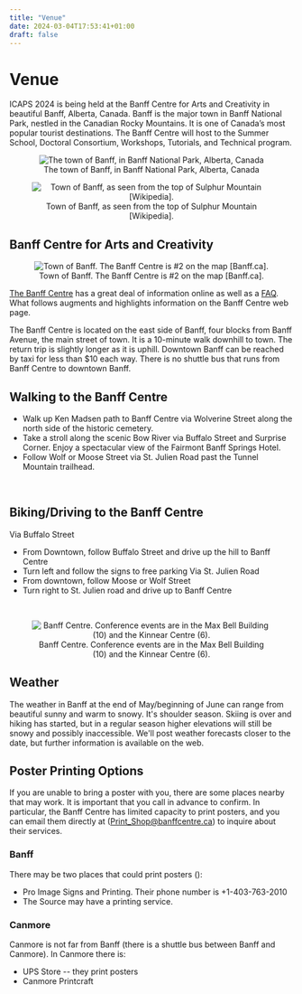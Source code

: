 ```yaml
---
title: "Venue"
date: 2024-03-04T17:53:41+01:00
draft: false
---
```


# Venue
ICAPS 2024 is being held at the Banff Centre for Arts and Creativity in beautiful Banff, Alberta, Canada. Banff is the major town in Banff National Park, nestled in the Canadian Rocky Mountains. It is one of Canada’s most popular tourist destinations. The Banff Centre will host to the Summer School, Doctoral Consortium, Workshops, Tutorials, and Technical program.

<figure>
<div style="text-align:center">
  <img
  src="/img/venue/banff_town.png"
  alt="The town of Banff, in Banff National Park, Alberta, Canada">
  <figcaption>The town of Banff, in Banff National Park, Alberta, Canada</figcaption>
  </div>
</figure>

<figure>
<div style="text-align:center">
  <img
  src="/img/venue/Sulphur_Mountain.jpg"
  alt="Town of Banff, as seen from the top of Sulphur Mountain [Wikipedia].">
  <figcaption>Town of Banff, as seen from the top of Sulphur Mountain [Wikipedia].</figcaption>
  </div>
</figure>


## Banff Centre for Arts and Creativity

<figure>
<div style="text-align:center">
  <img
  src="/img/venue/baff_centre.png"
  alt="Town of Banff. The Banff Centre is #2 on the map [Banff.ca].">
  <figcaption>Town of Banff. The Banff Centre is #2 on the map [Banff.ca].</figcaption>
</div>
</figure>


[The Banff Centre](https://www.banffcentre.ca/conferences/destination) has a great deal of information online as well as a [FAQ](https://www.banffcentre.ca/frequently-asked-questions-about-banff-centre). What follows augments and highlights information on the Banff Centre web page.

The Banff Centre is located on the east side of Banff, four blocks from Banff Avenue, the main street of town. It is a 10-minute walk downhill to town. The return trip is slightly longer as it is uphill. Downtown Banff can be reached by taxi for less than $10 each way. There is no shuttle bus that runs from Banff Centre to downtown Banff.

## Walking to the Banff Centre
- Walk up Ken Madsen path to Banff Centre via Wolverine Street along the north side of the historic cemetery.
- Take a stroll along the scenic Bow River via Buffalo Street and Surprise Corner. Enjoy a spectacular view of the Fairmont Banff Springs Hotel.
- Follow Wolf or Moose Street via St. Julien Road past the Tunnel Mountain trailhead. 
<br/>

## Biking/Driving to the Banff Centre
Via Buffalo Street
- From Downtown, follow Buffalo Street and drive up the hill to Banff Centre
- Turn left and follow the signs to free parking
Via St. Julien Road
- From downtown, follow Moose or Wolf Street
- Turn right to St. Julien road and drive up to Banff Centre 
<br/>

<figure>
<div style="text-align:center">
  <img
  src="/img/venue/baff_centre_map.png"
  alt="Banff Centre. Conference events are in the Max Bell Building (10) and the Kinnear Centre (6).">
  <figcaption> Banff Centre. Conference events are in the Max Bell Building (10) and the Kinnear Centre (6).</figcaption>
</div>
</figure>


## Weather
The weather in Banff at the end of May/beginning of June can range from beautiful sunny and warm to snowy. It's shoulder season. Skiing is over and hiking has started, but in a regular season higher elevations will still be snowy and possibly inaccessible.  We'll post weather forecasts closer to the date, but further information is available on the web.


## Poster Printing Options
If you are unable to bring a poster with you, there are some places nearby that may work. It is important that you call in advance to confirm. In particular, the Banff Centre has limited capacity to print posters, and you can email them directly at (Print_Shop@banffcentre.ca) to inquire about their services.

### Banff
There may be two places that could print posters ():
* Pro Image Signs and Printing. Their phone number is +1-403-763-2010
* The Source may have a printing service.

### Canmore
Canmore is not far from Banff (there is a shuttle bus between Banff and Canmore). In Canmore there is:
* UPS Store -- they print posters
* Canmore Printcraft

